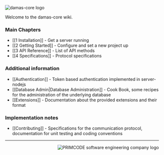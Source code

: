 <img src="http://damas-software.org/bin/damas-core_logo.svg?t=1" alt="damas-core logo"/>

Welcome to the damas-core wiki.

### Main Chapters
* [[1 Installation]] - Get a server running
* [[2 Getting Started]] - Configure and set a new project up
* [[3 API Reference]] - List of API methods
* [[4 Specifications]] - Protocol specifications

### Additional information
* [[Authentication]] - Token based authentication implemented in server-nodejs
* [[Database Admin|Database Administration]] -  Cook Book, some recipes for the administration of the underlying database
* [[Extensions]] - Documentation about the provided extensions and their format

### Implementation notes
* [[Contributing]] - Specifications for the communication protocol, documentation for unit testing and coding conventions

---
<img src="http://damas-software.com/img/primcode_softwareengineeringcompany_logo.svg" alt="PRIMCODE software engineering company logo" align="right"/>